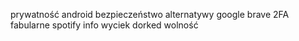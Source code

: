 prywatność
android
bezpieczeństwo
alternatywy
google
brave
2FA
fabularne
spotify
info
wyciek
dorked
wolność
